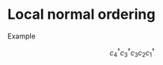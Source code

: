 # Local normal ordering

Example
```math
c_{4}^{\dagger} c_{3}^{\dagger} c_{3} c_{2} c_{1}^{\dagger}
```